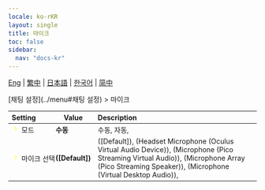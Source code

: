 ```yaml
---
locale: ko-rKR
layout: single
title: 마이크
toc: false
sidebar:
  nav: "docs-kr"
---
```

[Eng](/dancexr/menu/2025.4/chat/microphone) | [繁中](/tw/dancexr/menu/2025.4/chat/microphone) | [日本語](/jp/dancexr/menu/2025.4/chat/microphone) | [한국어](/kr/dancexr/menu/2025.4/chat/microphone) | [简中](/zh/dancexr/menu/2025.4/chat/microphone)

[채팅 설정](../menu#채팅 설정) > 마이크



| Setting | Value | Description |
| :--- | --- | :--- |
|<nobr><img src="/images/icon/ic_chevron.png" alt="chevron icon"/> 모드</nobr>| **수동** | 수동, 자동,  |
|<nobr><img src="/images/icon/ic_chevron.png" alt="chevron icon"/> 마이크 선택</nobr>| **([Default])** | ([Default]), (Headset Microphone (Oculus Virtual Audio Device)), (Microphone (Pico Streaming Virtual Audio)), (Microphone Array (Pico Streaming Speaker)), (Microphone (Virtual Desktop Audio)),  |
